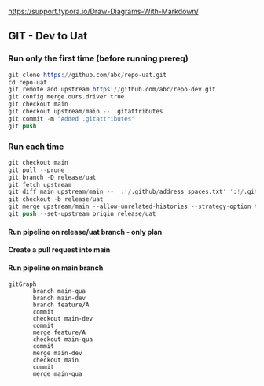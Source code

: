 https://support.typora.io/Draw-Diagrams-With-Markdown/

## GIT - Dev to Uat
### Run only the first time (before running prereq)
```s
git clone https://github.com/abc/repo-uat.git
cd repo-uat
git remote add upstream https://github.com/abc/repo-dev.git
git config merge.ours.driver true
git checkout main
git checkout upstream/main -- .gitattributes
git commit -m "Added .gitattributes"
git push
```
### Run each time
```s
git checkout main
git pull --prune
git branch -D release/uat
git fetch upstream
git diff main upstream/main -- ':!/.github/address_spaces.txt' ':!/.github/workflows/context.json'
git checkout -b release/uat
git merge upstream/main --allow-unrelated-histories --strategy-option theirs
git push --set-upstream origin release/uat
```
#### Run pipeline on release/uat branch - only plan
#### Create a pull request into main
#### Run pipeline on main branch
```mermaid
gitGraph
       branch main-qua
       branch main-dev
       branch feature/A
       commit
       checkout main-dev
       commit
       merge feature/A
       checkout main-qua
       commit
       merge main-dev
       checkout main
       commit
       merge main-qua
```